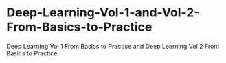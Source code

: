 # Deep-Learning-Vol-1-and-Vol-2-From-Basics-to-Practice
Deep Learning Vol 1 From Basics to Practice and Deep Learning Vol 2 From Basics to Practice
